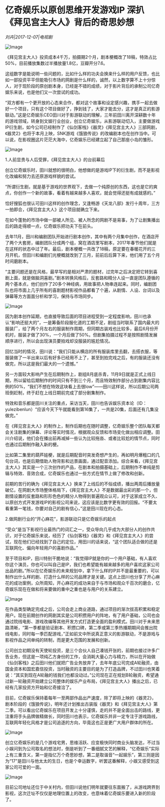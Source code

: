 # 亿奇娱乐以原创思维开发游戏IP 深扒《拜见宫主大人》背后的奇思妙想

*刘卉|2017-12-07|电视剧*

![Image](http://si1.go2yd.com/get-image/0Ivxn08h5CS)

《拜见宫主大人》投资成本4千万，拍摄期2个月，剧本梗概改了18稿，特效占比50%，目前播放集数过半播放量1.8亿，豆瓣开分7.6。

这组数字是能说明一些问题的，比如什么样的功夫会换来什么样的用户反馈，也比如一部投资平平但能吸引市场的网剧是什么样的，诚然，以上数字算不上十分惊人，对于现阶段的原创剧本身，已经是不错的成绩，对于影片背后的承制公司亿奇娱乐来说，也是他们又一次尝试的成功。

“双方都有一个更开放的心态来合作，都对这个故事和设定感兴趣，携手一起去做好一个项目，只有这个项目做好了，挣到钱了，大家才能去分，这才是真正的影游联动。”这是亿奇娱乐CEO田川对于影游联动的理解，三年前田川离开深耕数十年的游戏领域，转身到文娱行业创业，创立亿奇娱乐，从影游联动切入，主要做游戏IP衍生剧，如今公司已经制作了《仙剑客栈》《器灵》《拜见宫主大人》三部网剧，《器灵2》也将于本月上映，SNK游戏《饿狼传说》的改编剧本也在创作当中。可以说，在影视圈这片茫茫大海中，亿奇娱乐已经建立起了自己那座小岛的雏形。

![Image](http://si1.go2yd.com/get-image/0Ivxn8w8voW)

1.人前显贵与人后受罪，《拜见宫主大人》的台前幕后

创立亿奇娱乐时，田川就想的很明白，他想做的是游戏IP下的衍生剧，而不是影视化改编和努力去还原游戏样貌的尝试。

“所谓衍生剧，就是基于游戏的世界观下，去做一个纯原创的东西，这也是它的爽点，你创作一个新的故事，看着有越来越多人喜欢，就会觉得还挺有成就感的。”

恰好搜狐也很认可田川这样的创作理念，又逢畅游《天龙八部》发行十周年，三方一拍即合，《拜见宫主大人》这个项目就确立下来。

在如今蓬勃的市场中做一部被人所见、被人所念的网剧不是易事，为了让剧集播出后的路走得顺一点，亿奇娱乐把功夫下在前头。

去年11月，田川和编剧团队开始进行剧本创作，其中有两个月集中创作，在酒店开了两个大套房，编剧团队分成两个组，窝在酒店里写剧本，2017年春节他们就是在这样的状态中过了年。最后，剧本梗概一共改了18稿，原定要在春暖花开的三月开机，但田川和编剧们光梗概就改到了三月，前前后后算下来，他们用了五个月时间磨剧本。

“主要问题还是在风格，最早写的是相对严肃的题材，过完年之后决定把它转到喜剧上面，就是做脑洞喜剧。”剧本转换风格后，反套路和精分人设一直是团队遵循的两个基本点，他们创作了20多个神经病，用故事把人物串连起来。同时，编剧团队也将市面上几乎所有的喜剧题材影视作品都看了个遍，从剧情、人设、台词以及弹幕等方方面面分析和学习，保持与市场同步。

![Image](http://si1.go2yd.com/get-image/0Ivxn1dxC3U)

因为剧本创作延期，也直接导致后面的项目进程受到一定程度影响，田川也承认“影响还挺大的”，一是筹备阶段服化道的工期不足，剧组当时联系了国内最大的服装厂，给了两个月左右的服装制作周期，但同期古装戏也比较多，最后6月份开机时，服装才做了30%，一个月后做了50%。但剧集拍摄过程不是按照剧情发展顺序进行，所以会出现演员要拍戏却没服装的尴尬情况。

回忆当时的情况，田川说：“我们只能从横店的所有服装库里去翻，去搭衣服，等服装做了一半出来以后有好多已经用不上了，甚至到拍完戏之后，有的服装还没有做完，所以这是我们最大的一个遗憾。”

另一方面较大影响产生在后期制作上，剧组8月底杀青，11月9日就是正式上线日期，所以留给后期制作的时间只有不到三个月，而且特效制作部分占到剧集内容比例的50%，“我们不想在特效这块看上去很low”——田川这样说，所以后期公司两班倒赶制，终于赶在上线日期前完成了部分剧集制作。

特效和音乐都是田川关注的重点，采访当天，田川也告诉娱乐资本论（ID：yulezibenlun）“应该今天下午就能看到第16集了，一共是20集，后面还有几集没做完。”

在《拜见宫主大人》的制作上，制作后期也在随时调整，亿奇娱乐整个团队每天都会关注剧集的弹幕、评论等实时情况，根据观众反馈和市场变化做出相应调整。田川介绍说，他们会在播出前再减掉一些认为比较拖沓、或者比较尬的情节点，同时也通过后期制作融入新的梗。

比如第二集里的葫芦娃梗，就是后期配音时突发奇想产生的，再如明月爆粗口的几句台词，也是后期借助人物背影和远景画面，通过配音添加。综合来看，《拜见宫主大人》其实是一个三次创作的产品，在剧本和拍摄基础上，后期制作不单纯是剪辑与特效、音效合成，亿奇娱乐也通过一些方式在情节上做了修改和创新。

前期的苦行的确为《拜见宫主大人》换来了上线后的不俗成绩，播出两周后播放量破亿，在网剧大市场整体格局下，《拜见宫主大人》不是数据最出彩的那一个，但剧情设置的反套路和形形色色的精分人物得到普遍观众认可，对于这家成立不久、以原创方式开发游戏IP的影视公司来说，这应该是比数字更有效的回报。“不要太看重第一笔钱，你要对自己的剧有信心，”这是田川现在的心态。

2.做网剧行业的“开心麻花”，影游联动只是亿奇娱乐的起点

“受众”是当下影视行业最热门的词汇之一，受众导向几乎成为大部分人的创作共识，对于亿奇娱乐来说，经历了《仙剑客栈》《器灵》和《拜见宫主大人》的尝试，现在他们已经找到了自己的定位，用田川的话来说，“这个团队适合做的还是互联网化、偏向年轻用户的喜剧作品。”

至于项目和IP，田川特别干脆地说：“我觉得IP就是你的一个用户基础，有人喜欢你这个演员，你也可以叫自己是IP，我们也希望能有越来越多的用户喜欢这家公司出品的剧。”所以在亿奇娱乐的未来规划中，拿下什么样的IP并不是最重要的，可以制作出什么样的剧、打造什么样的公司品牌才是关键。这点上田川也分享了开心麻花的成功案例，众所周知，开心麻花的成功来自于与市场和观众千百次的磨合，亿奇娱乐现在在做和将来要做的重中之重也是与用户的关系建立。

![Image](http://si1.go2yd.com/get-image/0Ivxn7PpNjc)

在作品类型确定完成之后，公司会走上商业道路，通过项目的渐次拔高积累和稳定用户。现在前期创作的网剧其实是公司积攒用户的阵地，有了用户基础，公司也会通过院线电影、游戏改编等其他开发方式打造更全面的盈利模式。田川对于未来思路清晰，“第一季都是验证剧本、积攒口碑，第二季或第三季热播期期间会推出院线电影，同时每一季匹配游戏，”正如前文中所说真正意义的影游联动，不是游戏与影视作品之间单纯的转制，而是更大范围的发展和创新。

公司创立初期没有天使轮投资，是三个合伙人自己凑钱开张的，前期也接过许多广告业务，但这是一项纯乙方身份的工作，会消耗大量心力与精力，所以在开始做《仙剑客栈》之后田川他们就把广告业务放弃了，去年年底公司完成A轮融资，由国金资本和国宏嘉信投资，当时融资的主要目的是为了打造品牌，不过田川也笑着说：“其实到现在A轮融的钱我们也都没动过。”公司现在正在规划B轮融资，希望通过新一轮融资开始建立公司整体的娱乐产业布局，《拜见宫主大人》播出之后，已经有几家投资方开始和亿奇接洽了。

目前，亿奇娱乐保持着每年一至两部作品出产速度，除了即将上映的《器灵2》，剧本阶段的《饿狼传说》，明年还计划推出古装版《器灵》和《拜见宫主大人》第二季。可以看出亿奇娱乐在项目开发上十分谨慎，走的并不是全面出击的路线，更注重将手头品牌做精做长，同时田川也表示，亿奇娱乐并非一定专注于游戏路线，互联网年轻化风格才是公司追逐的方向，毕竟这也正是更广大用户群体的所在。

![Image](http://si1.go2yd.com/get-image/0Ivxn6StD8K)

创立亿奇娱乐的是几个游戏宅男，思维活跃、应变极快同时商业头脑发达，不过当小娱问到为公司取名的想法时，倒是听到了一番细腻文艺的解释，“亿奇娱乐”实际上有三重含义，第一是指亿万个奇思妙想，第二是取谐音“一起娱乐”，第三则是因为“17”是田川与他太太的生日，也是个幸运数字，听罢这番解释，小娱又感受到这家公司可爱的一面。

![Image](http://si1.go2yd.com/get-image/0Ivxn4H7yJU)

目前公司地址还位于中关村内，但田川说他们明年就要往东面搬了，从游戏跨界到影视，这次迁址不仅仅是地理位置上的改变，也意味着亿奇娱乐要进入新的阶段了。

